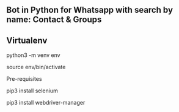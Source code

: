 ## Bot in Python for Whatsapp with search by name: Contact & Groups

## Virtualenv
python3 -m venv env

source env/bin/activate


Pre-requisites

pip3 install selenium

pip3 install webdriver-manager
